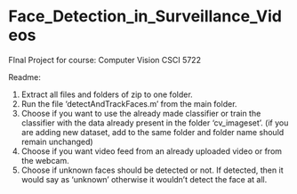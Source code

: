 # Face_Detection_in_Surveillance_Videos
FInal Project for course: Computer Vision CSCI 5722


Readme:

1)	Extract all files and folders of zip to one folder.
2)	Run the file ‘detectAndTrackFaces.m’ from the main folder.
3)	Choose if you want to use the already made classifier or train the classifier with the data already present in the folder ‘cv_imageset’. (if you are adding new dataset, add to the same folder and folder name should remain unchanged)
4)	Choose if you want video feed from an already uploaded video or from the webcam.
5)	Choose if unknown faces should be detected or not. If detected, then it would say as ‘unknown’ otherwise it wouldn’t detect the face at all.
